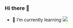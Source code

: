 ### Hi there 👋
- 🌱 I’m currently learning <img src="{https://img.shields.io/badge/Jira-0052CC?style=for-the-badge&logo=Jira&logoColor=white}" />

<!--
**MatteoCus/MatteoCus** is a ✨ _special_ ✨ repository because its `README.md` (this file) appears on your GitHub profile.

Here are some ideas to get you started:


- 👯 I’m looking to collaborate on ...
- 🤔 I’m looking for help with ...
- 💬 Ask me about ...
- 📫 How to reach me: ...
- 😄 Pronouns: ...
- ⚡ Fun fact: ...
-->
